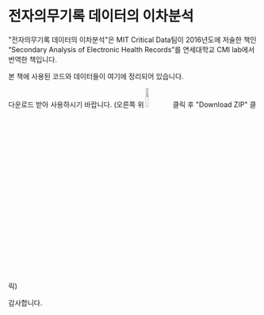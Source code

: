 # 전자의무기록 데이터의 이차분석

"전자의무기록 데이터의 이차분석"은 MIT Critical Data팀이 2016년도에 저술한 책인 “Secondary Analysis of Electronic Health Records”를 연세대학교 CMI lab에서 번역한 책입니다.

본 책에 사용된 코드와 데이터들이 여기에 정리되어 있습니다.

다운로드 받아 사용하시기 바랍니다.
(오른쪽 위 <img src="https://user-images.githubusercontent.com/67408403/110124160-1cea8580-7e05-11eb-803a-1d19722fc93f.png" width="10%"> 클릭 후 "Download ZIP" 클릭)

감사합니다.
